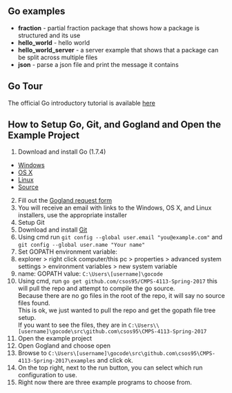 ## Go examples

* **fraction** - partial fraction package that shows how a package is structured and its use
* **hello_world** - hello world
* **hello_world_server** - a server example that shows that a package can be split across multiple files
* **json** - parse a json file and print the message it contains

## Go Tour
The official Go introductory tutorial is available [here](https://tour.golang.org)

## How to Setup Go, Git, and Gogland and Open the Example Project

1. Download and install Go (1.7.4)
 * [Windows](https://storage.googleapis.com/golang/go1.7.4.windows-amd64.msi)
 * [OS X](https://storage.googleapis.com/golang/go1.7.4.darwin-amd64.pkg)
 * [Linux](https://storage.googleapis.com/golang/go1.7.4.linux-amd64.tar.gz)
 * [Source](https://storage.googleapis.com/golang/go1.7.4.src.tar.gz)
2. Fill out the [Gogland request form](https://www.jetbrains.com/go/#early-build)
3. You will receive an email with links to the Windows, OS X, and Linux installers, use the appropriate installer
4. Setup Git
 1. Download and install [Git](https://git-scm.com/)
 2. Using cmd run `git config --global user.email "you@example.com"` and `git config --global user.name "Your name"`
5. Set GOPATH environment variable:
 1. explorer > right click computer/this pc > properties > advanced system settings > environment variables > new system variable
 2. name: GOPATH value: `C:\Users\[username]\gocode`
6. Using cmd, run `go get github.com/csos95/CMPS-4113-Spring-2017` this will pull the repo and attempt to compile the go source.  
Because there are no go files in the root of the repo, it will say no source files found.  
This is ok, we just wanted to pull the repo and get the gopath file tree setup.  
If you want to see the files, they are in `C:\Users\\[username]\gocode\src\github.com\csos95\CMPS-4113-Spring-2017`
7. Open the example project
 1. Open Gogland and choose open
 2. Browse to `C:\Users\[username]\gocode\src\github.com\csos95\CMPS-4113-Spring-2017\examples` and click ok.
 3. On the top right, next to the run button, you can select which run configuration to use.
 4. Right now there are three example programs to choose from.